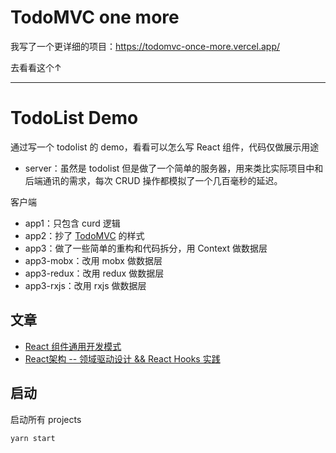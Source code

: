 # TodoMVC one more

我写了一个更详细的项目：https://todomvc-once-more.vercel.app/

去看看这个↑

---

# TodoList Demo

通过写一个 todolist 的 demo，看看可以怎么写 React 组件，代码仅做展示用途

- server：虽然是 todolist 但是做了一个简单的服务器，用来类比实际项目中和后端通讯的需求，每次 CRUD 操作都模拟了一个几百毫秒的延迟。

客户端

- app1：只包含 curd 逻辑
- app2：抄了 [TodoMVC](https://todomvc.com/examples/react/#/) 的样式
- app3：做了一些简单的重构和代码拆分，用 Context 做数据层
- app3-mobx：改用 mobx 做数据层
- app3-redux：改用 redux 做数据层
- app3-rxjs：改用 rxjs 做数据层

## 文章

- [React 组件通用开发模式](./react-comp-pattern.md)
- [React架构 -- 领域驱动设计 && React Hooks 实践](./docs/ReactDDD.md)

## 启动

启动所有 projects

```sh
yarn start
```
